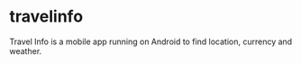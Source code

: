 # travelinfo
Travel Info is a mobile app running on Android to find location, currency and weather. 
